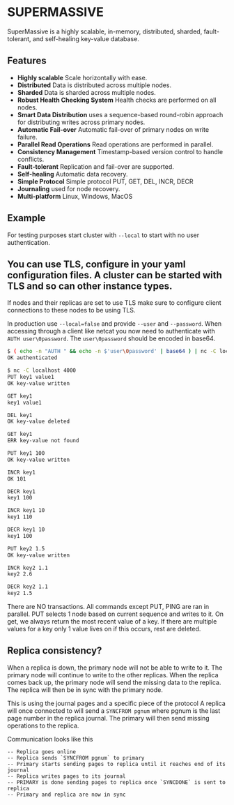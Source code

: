 # SUPERMASSIVE
SuperMassive is a highly scalable, in-memory, distributed, sharded, fault-tolerant, and self-healing key-value database.

## Features
- **Highly scalable** Scale horizontally with ease.
- **Distributed** Data is distributed across multiple nodes.
- **Sharded** Data is sharded across multiple nodes.
- **Robust Health Checking System** Health checks are performed on all nodes.
- **Smart Data Distribution** uses a sequence-based round-robin approach for distributing writes across primary nodes.
- **Automatic Fail-over** Automatic fail-over of primary nodes on write failure.
- **Parallel Read Operations** Read operations are performed in parallel.
- **Consistency Management** Timestamp-based version control to handle conflicts.
- **Fault-tolerant** Replication and fail-over are supported.
- **Self-healing** Automatic data recovery.
- **Simple Protocol** Simple protocol PUT, GET, DEL, INCR, DECR
- **Journaling** used for node recovery.
- **Multi-platform** Linux, Windows, MacOS

## Example
For testing purposes start cluster with ``--local`` to start with no user authentication.

## You can use TLS, configure in your yaml configuration files.  A cluster can be started with TLS and so can other instance types.
If nodes and their replicas are set to use TLS make sure to configure client connections to these nodes to be using TLS.

In production use ``--local=false`` and provide ``--user`` and ``--password``.  When accessing through a client like netcat you now need to authenticate with ``AUTH user\0password``.
The `user\0password` should be encoded in base64.
```bash
$ ( echo -n "AUTH " && echo -n $'user\0password' | base64 ) | nc -C localhost 4000
OK authenticated
```

```bash
$ nc -C localhost 4000
PUT key1 value1
OK key-value written

GET key1
key1 value1

DEL key1
OK key-value deleted

GET key1
ERR key-value not found

PUT key1 100
OK key-value written

INCR key1
OK 101

DECR key1
key1 100

INCR key1 10
key1 110

DECR key1 10
key1 100

PUT key2 1.5
OK key-value written

INCR key2 1.1
key2 2.6

DECR key2 1.1
key2 1.5
```

There are NO transactions.  All commands except PUT, PING are ran in parallel.  PUT selects 1 node based on current sequence and writes to it.
On get, we always return the most recent value of a key.  If there are multiple values for a key only 1 value lives on if this occurs, rest are deleted.


## Replica consistency?
When a replica is down, the primary node will not be able to write to it.  The primary node will continue to write to the other replicas.
When the replica comes back up, the primary node will send the missing data to the replica.  The replica will then be in sync with the primary node.

This is using the journal pages and a specific piece of the protocol
A replica will once connected to will send a `SYNCFROM pgnum` where pgnum is the last page number in the replica journal.  The primary will then send missing operations to the replica.

Communication looks like this
```
-- Replica goes online
-- Replica sends `SYNCFROM pgnum` to primary
-- Primary starts sending pages to replica until it reaches end of its journal
-- Replica writes pages to its journal
-- PRIMARY is done sending pages to replica once `SYNCDONE` is sent to replica
-- Primary and replica are now in sync
```
